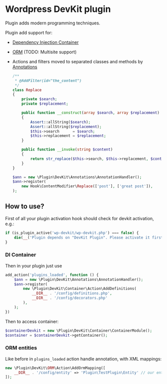 Wordpress DevKit plugin
=======================

Plugin adds modern programming techniques.

Plugin add support for:
- [Dependency Injection Container](https://php-di.org/)
- [ORM](https://www.doctrine-project.org) (TODO: Multisite support)
- Actions and filters moved to separated classes and methods by [Annotations](https://github.com/doctrine/annotations/)
    ```php
    /**
     * @AddFilter(id="the_content")
     */
    class Replace
    {
        private $search;
        private $replacement;
    
        public function __construct(array $search, array $replacement)
        {
            Assert::allString($search);
            Assert::allString($replacement);
            $this->search      = $search;
            $this->replacement = $replacement;
        }
    
        public function __invoke(string $content)
        {
            return str_replace($this->search, $this->replacement, $content);
        }
    }
    ```
      
    ```php
    $ann = new \Plugin\DevKit\Annotations\AnnotationHandler();
    $ann->register(
        new Hook\ContentModifier\Replace(['post'], ['great post']),
    );
    ```

How to use?
-----------

First of all your plugin activation hook should check for devkit activation, e.g.:
```php
if (is_plugin_active('wp-devkit/wp-devkit.php') === false) {
    die(__('Plugin depends on "DevKit Plugin". Please activate it first.'));
}
```

### DI Container

Then in your plugin just use

```php
add_action('plugins_loaded', function () {
    $ann = new \Plugin\DevKit\Annotations\AnnotationHandler();
    $ann->register(
        new \Plugin\DevKit\Container\Action\AddDefinitions(
            __DIR__ . '/config/definitions.php',
            __DIR__ . '/config/decorators.php'
        ),
    );
})
```

Then to access container:
```php
$containerDevkit = new \Plugin\DevKit\Container\ContainerModule();
$container = $containerDevkit->getContainer();
```

### ORM entities

Like before in `plugins_loaded` action handle annotation, with XML mappings:
```php
new \Plugin\DevKit\ORM\Action\AddOrmMapping([
    __DIR__ . '/config/entity' => 'Plugin\TestPlugin\Entity' // our entities
]);
```



